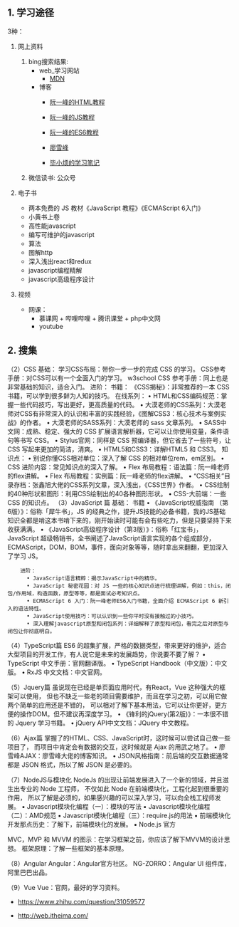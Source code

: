 ## 1. 学习途径

3种：

1. 网上资料
    1. bing搜索结果:
        * web_学习网站
            * [MDN](https://developer.mozilla.org/zh-CN/)
        * 博客
            * [阮一峰的HTML教程](https://wangdoc.com/html/index.html)
            * [阮一峰的JS教程](https://wangdoc.com/javascript/)
            * [阮一峰的ES6教程](https://es6.ruanyifeng.com/)
            * [廖雪峰](https://www.liaoxuefeng.com/)

            * [毕小烦的学习笔记](https://blog.csdn.net/wirelessqa)
    2. 微信读书: 公众号    

2. 电子书
    * 两本免费的 JS 教材《JavaScript 教程》《ECMAScript 6入门》  
    * 小黄书上卷
    * 高性能javascript
    * 编写可维护的javascript
    * 算法
    * 图解http
    * 深入浅出react和redux
    * javascript编程精解
    * javascript高级程序设计             

3. 视频
    * 网课：
        * 慕课网 + 哔哩哔哩 + 腾讯课堂 + php中文网
        * youtube
     
## 2. 搜集
（2）CSS
        基础：
        学习CSS布局：带你一步一步的完成 CSS 的学习。
        CSS参考手册：对CSS可以有一个全面入门的学习。
        w3school CSS 参考手册：同上也是非常基础的知识，适合入门。
        进阶：
        书籍：
        《CSS揭秘》：非常推荐的一本 CSS 书籍，可以学到很多鲜为人知的技巧。
        在线系列：
          • HTML和CSS编码规范：掌握一些代码技巧，写出更好，更高质量的代码。
          • 大漠老师的CSS系列：大漠老师对CSS有非常深入的认识和丰富的实践经验，《图解CSS3：核心技术与案例实战》的作者。
          • 大漠老师的SASS系列：大漠老师的 sass 文章系列。
          • SASS中文网：成熟、稳定、强大的 CSS 扩展语言解析器，它可以让你使用变量，条件语句等书写 CSS。
          • Stylus官网：同样是 CSS 预编译器，但它省去了一些符号，让 CSS 写起来更加的简洁，清爽。
          • HTML5和CSS3：详解HTML5 和 CSS3。
        知识点：
          • 别说你懂CSS相对单位：深入了解 CSS 的相对单位rem，em区别。
          • CSS 进阶内容：常见知识点的深入了解。
          • Flex 布局教程：语法篇：阮一峰老师的flex讲解。
          • Flex 布局教程：实例篇：阮一峰老师的flex讲解。
          • “CSS相关”目录存档：张鑫旭大佬的CSS系列文章，深入浅出，《CSS世界》作者。
          • CSS绘制的40种形状和图形：利用CSS绘制出的40各种图形形状。
          • CSS-大前端：一些 CSS 的知识点。
（3）JavaScript 篇
        基础：
        书籍
          • 《JavaScript权威指南 （第6版）》：俗称「犀牛书」，JS 的经典之作，提升JS技能的必备书籍，我的JS基础知识全都是啃这本书啃下来的，刚开始读时可能有会有些吃力，但是只要坚持下来收获满满。
          • 《JavaScript高级程序设计（第3版）》：俗称「红宝书」，JavaScript 超级畅销书，全书阐述了JavaScript语言实现的各个组成部分，ECMAScript，DOM，BOM，事件，面向对象等等，随时拿出来翻翻，更加深入了学习 JS。
        
        进阶：
          • JavaScript语言精粹：揭示JavaScript中的精华。
          • JavaScript 秘密花园：对 JS 一些的核心知识点进行梳理讲解，例如：this，闭包/作用域，构造函数，原型等等，都是面试必考知识点。
          • ECMAScript 6 入门：阮一峰老师ES6入门书籍，全面介绍 ECMAScript 6 新引入的语法特性。
          • JavaScript使用技巧：可以认识到一些你平时没有接触过的小技巧。
          • 深入理解javascript原型和闭包系列：详细解释了原型和闭包，看完之后对原型与闭包让你彻底明白。


（4）TypeScript篇
        ES6 的超集扩展，严格的数据类型，带来更好的维护，适合大型项目的开发工作，有人说它是未来的发展趋势，你说要不要了解？
          • TypeScript 中文手册：官网翻译版。
          • TypeScript Handbook（中文版）：中文版。
          • RxJS 中文文档：中文官网。

（5）Jquery篇
        虽说现在已经是单页面应用时代，有React，Vue 这种强大的框架可以使用，
        但也不缺乏一些老的项目需要维护，而且在学习之初，可以用它做两个简单的应用还是不错的，
        可以相对了解下基本用法，它可以让你更好，更方便的操作DOM。但不建议再深度学习。
          • 《锋利的jQuery(第2版)》：一本很不错的 Jquery 学习书籍。
          • jQuery API中文文档：JQuery 中文教程。

（6）Ajax篇
        掌握了的HTML、CSS、JavaScript时，这时候可以尝试自己做一些项目了，
        而项目中肯定会有数据的交互，这时候就是 Ajax 的用武之地了。
          • 廖雪峰AJAX：廖雪峰大佬的博客知识。
          • JSON风格指南：前后端的交互数据通常都是 JSON 格式，所以了解 JSON 是必要的。

（7）NodeJS与模块化
        NodeJs 的出现让前端发展进入了一个新的领域，并且滋生出专业的 Node 工程师，
        不仅如此 Node 在前端模块化，工程化起到很重要的作用，
        所以了解是必须的，如果感兴趣的可以深入学习，可以向全栈工程师发展。
                ▪ Javascript模块化编程（一）：模块的写法
                ▪ Javascript模块化编程（二）：AMD规范
                ▪ Javascript模块化编程（三）：require.js的用法
                ▪ 前端模块化开发那点历史：了解下，前端模块化的发展。
                ▪ Node.js 官方
              
 MVC，MVP 和 MVVM 的图示：在学习框架之前，你应该了解下MVVM的设计思想。
 框架原理：了解一些框架的基本原理。

（8）Angular
        Angular：Angular官方社区。
        NG-ZORRO：Angular UI 组件库，阿里巴巴出品。

（9）Vue
        Vue：官网，最好的学习资料。




* <https://www.zhihu.com/question/31059577>

* <http://web.itheima.com/>




        
